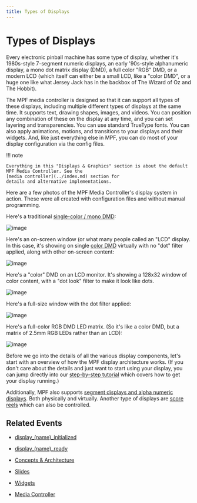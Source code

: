 ```yaml
---
title: Types of Displays
---
```


# Types of Displays


Every electronic pinball machine has some type of display, whether it's
1980s-style 7-segment numeric displays, an early '90s-style
alphanumeric display, a mono dot matrix display (DMD), a full color
"RGB" DMD, or a modern LCD (which itself can either be a small LCD,
like a "color DMD", or a huge one like what Jersey Jack has in the
backbox of The Wizard of Oz and The Hobbit).

The MPF media controller is designed so that it can support all types of
these displays, including multiple different types of displays at the
same time. It supports text, drawing shapes, images, and videos. You can
position any combination of these on the display at any time, and you
can set layering and transparencies. You can use standard TrueType
fonts. You can also apply animations, motions, and transitions to your
displays and their widgets. And, like just everything else in MPF, you
can do most of your display configuration via the config files.

!!! note

    Everything in this "Displays & Graphics" section is about the default
    MPF Media Controller. See the
    [media controller](../index.md) section for
    details and alternative implementations.

Here are a few photos of the MPF Media Controller's display system in
action. These were all created with configuration files and without
manual programming.

Here's a traditional
[single-color / mono DMD](dmd.md):

![image](/docs/mc/images/display_mono_dmd.jpg)

Here's an on-screen window (or what many people called an "LCD"
display. In this case, it's showing on single
[color DMD](rgb_dmd.md) virtually
with no "dot" filter applied, along with other on-screen content:

![image](/docs/mc/images/display_window.jpg)

Here's a "color" DMD on an LCD monitor. It's showing a 128x32 window
of color content, with a "dot look" filter to make it look like dots.

![image](/docs/mc/images/display_color_dmd.jpg)

Here's a full-size window with the dot filter applied:

![image](/docs/mc/images/dot_look_full_screen.png)

Here's a full-color RGB DMD LED matrix. (So it's like a color DMD, but
a matrix of 2.5mm RGB LEDs rather than an LCD):

![image](/docs/mc/images/display_rgb_dmd.jpg)

Before we go into the details of all the various display components,
let's start with an overview of how the MPF display architecture works.
(If you don't care about the details and just want to start using your
display, you can jump directly into our
[step-by-step tutorial](../../tutorial/index.md)
which covers how to get your display running.)

Additionally, MPF also supports
[segment displays and alpha numeric displays](alpha_numeric.md). Both physically and virtually. Another type of displays are
[score reels](../../mechs/score_reels.md)
which can also be controlled.

## Related Events

* [display_(name)_initialized](../../events/display_display_initialized.md)
* [display_(name)_ready](../../events/display_display_ready.md)

* [Concepts & Architecture](architecture.md)
* [Slides](../slides/index.md)
* [Widgets](../widgets/index.md)
* [Media Controller](../index.md)
